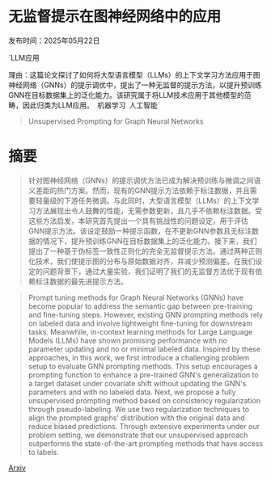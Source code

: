 # 无监督提示在图神经网络中的应用

发布时间：2025年05月22日

`LLM应用

理由：这篇论文探讨了如何将大型语言模型（LLMs）的上下文学习方法应用于图神经网络（GNNs）的提示调优中，提出了一种无监督的提示方法，以提升预训练GNN在目标数据集上的泛化能力。该研究属于将LLM技术应用于其他模型的范畴，因此归类为LLM应用。` `机器学习` `人工智能`

> Unsupervised Prompting for Graph Neural Networks

# 摘要

> 针对图神经网络（GNNs）的提示调优方法已成为解决预训练与微调之间语义差距的热门方案。然而，现有的GNN提示方法依赖于标注数据，并且需要轻量级的下游任务微调。与此同时，大型语言模型（LLMs）的上下文学习方法展现出令人鼓舞的性能，无需参数更新，且几乎不依赖标注数据。受这些方法启发，本研究首先提出一个具有挑战性的问题设定，用于评估GNN提示方法。该设定鼓励一种提示函数，在不更新GNN参数且无标注数据的情况下，提升预训练GNN在目标数据集上的泛化能力。接下来，我们提出了一种基于伪标签一致性正则化的完全无监督提示方法。通过两种正则化技术，我们使提示图的分布与原始数据对齐，并减少预测偏差。在我们设定的问题背景下，通过大量实验，我们证明了我们的无监督方法优于现有依赖标注数据的最先进提示方法。

> Prompt tuning methods for Graph Neural Networks (GNNs) have become popular to address the semantic gap between pre-training and fine-tuning steps. However, existing GNN prompting methods rely on labeled data and involve lightweight fine-tuning for downstream tasks. Meanwhile, in-context learning methods for Large Language Models (LLMs) have shown promising performance with no parameter updating and no or minimal labeled data. Inspired by these approaches, in this work, we first introduce a challenging problem setup to evaluate GNN prompting methods. This setup encourages a prompting function to enhance a pre-trained GNN's generalization to a target dataset under covariate shift without updating the GNN's parameters and with no labeled data. Next, we propose a fully unsupervised prompting method based on consistency regularization through pseudo-labeling. We use two regularization techniques to align the prompted graphs' distribution with the original data and reduce biased predictions. Through extensive experiments under our problem setting, we demonstrate that our unsupervised approach outperforms the state-of-the-art prompting methods that have access to labels.

[Arxiv](https://arxiv.org/abs/2505.16903)